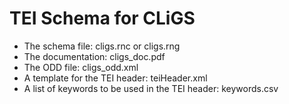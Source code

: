 TEI Schema for CLiGS
====================

* The schema file: cligs.rnc or cligs.rng
* The documentation: cligs_doc.pdf
* The ODD file: cligs_odd.xml
* A template for the TEI header: teiHeader.xml
* A list of keywords to be used in the TEI header: keywords.csv
